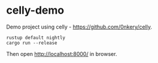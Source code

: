 # celly-demo
Demo project using celly - https://github.com/0nkery/celly.

``` shell
rustup default nightly
cargo run --release
```

Then open [http://localhost:8000/](http://localhost:8000/) in browser.

